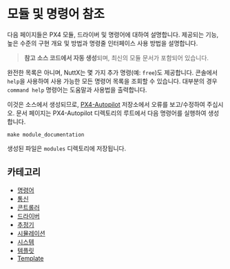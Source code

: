
# 모듈 및 명령어 참조
다음 페이지들은 PX4 모듈, 드라이버 및 명령어에 대하여 설명합니다. 제공되는 기능, 높은 수준의 구현 개요 및 방법과 명령줄 인터페이스 사용 방법을 설명합니다.

> **참고** **소스 코드에서 자동 생성**되며, 최신의 모듈 문서가 포함되어 있습니다.

완전한 목록은 아니며, NuttX는 몇 가지 추가 명령(예: `free`)도 제공합니다. 콘솔에서 `help`을 사용하여 사용 가능한 모든 명령어 목록을 조회할 수 있습니다. 대부분의 경우 `command help` 명령어는 도움말과 사용법을 출력합니다.

이것은 소스에서 생성되므로, [PX4-Autopilot](https://github.com/PX4/PX4-Autopilot) 저장소에서 오류를 보고/수정하여 주십시오. 문서 페이지는 PX4-Autopilot 디렉토리의 루트에서 다음 명령어를 실행하여 생성합니다.
```
make module_documentation
```
생성된 파일은 `modules` 디렉토리에 저장됩니다.

## 카테고리
- [명령어](modules_autotune.md)
- [통신](modules_command.md)
- [콘트롤러](modules_communication.md)
- [드라이버](modules_controller.md)
- [추정기](modules_driver.md)
- [시뮬레이션](modules_estimator.md)
- [시스템](modules_simulation.md)
- [템플릿](modules_system.md)
- [Template](modules_template.md)
